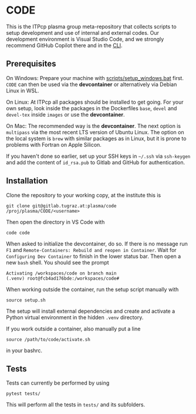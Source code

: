 # CODE

This is the ITPcp plasma group meta-repository that collects scripts
to setup development and use of internal and external codes. Our development
environment is Visual Studio Code, and we strongly recommend GitHub Copilot
there and in the [CLI](https://docs.github.com/en/copilot/github-copilot-in-the-cli/setting-up-github-copilot-in-the-cli).

## Prerequisites
On Windows: Prepare your machine with
[scripts/setup_windows.bat](scripts/setup_windows.bat) first.
`CODE` can then be used via the **devcontainer** or alternatively via
Debian Linux in WSL.

On Linux: At ITPcp all packages should be installed to get going.
For your own setup, look inside the packages in the
Dockerfiles `base`, `devel` and `devel-tex` inside `images` or
use the **devcontainer**.

On Mac: The recommended way is the **devcontainer**. The next option is
`multipass` via the most recent LTS version of Ubuntu Linux. The
option on the local system is `brew` with similar packages as in Linux,
but it is prone to problems with Fortran on Apple Silicon.

If you haven't done so earlier, set up your SSH keys in `~/.ssh` via `ssh-keygen` and
add the content of `id_rsa.pub` to Gitlab and GitHub for authentication.

## Installation

Clone the repository to your working copy, at the institute this is

    git clone git@gitlab.tugraz.at:plasma/code /proj/plasma/CODE/<username>

Then open the directory in VS Code with

    code code

When asked to initialize the devcontainer, do so. If there is no message run `F1` and `Remote-Containers: Rebuild and reopen in Container`. Wait for
`Configuring Dev Container` to finish in the lower status bar. Then open a
new `bash` shell. You should see the prompt

    Activating /workspaces/code on branch main
    (.venv) root@fcb4ad176bde:/workspaces/code#

When working outside the container, run the setup script manually with

    source setup.sh

The setup will install external dependencies and create and activate
a Python virtual environment in the hidden `.venv` directory.

If you work outside a container, also manually put a line

    source /path/to/code/activate.sh

in your bashrc.

## Tests

Tests can currently be performed by using

    pytest tests/

This will perform all the tests in `tests/` and its subfolders. 

